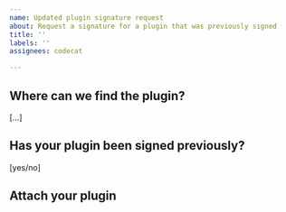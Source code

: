 ```yaml
---
name: Updated plugin signature request
about: Request a signature for a plugin that was previously signed
title: ''
labels: ''
assignees: codecat

---
```


## Where can we find the plugin?
[...]

## Has your plugin been signed previously?
[yes/no]

## Attach your plugin
